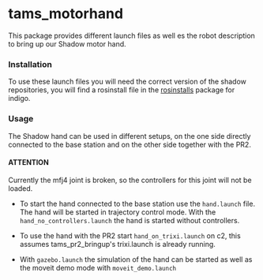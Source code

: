 # tams_motorhand

This package provides different launch files as well es the robot description to bring up our Shadow motor hand.

### Installation

To use these launch files you will need the correct version of the shadow repositories, you will find a rosinstall file in the [rosinstalls](https://github.com/TAMS-Group/rosinstalls) package for indigo.

### Usage

The Shadow hand can be used in different setups, on the one side directly connected to the base station and on the other side together with the PR2.

#### ATTENTION
Currently the mfj4 joint is broken, so the controllers for this joint will not be loaded.

* To start the hand connected to the base station use the ```hand.launch``` file. The hand will be started in trajectory control mode. With the ```hand_no_controllers.launch``` the hand is started without controllers.

* To use the hand with the PR2 start ```hand_on_trixi.launch``` on c2, this assumes tams_pr2_bringup's trixi.launch is already running.

* With ```gazebo.launch``` the simulation of the hand can be started as well as the moveit demo mode with ```moveit_demo.launch```